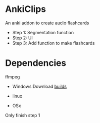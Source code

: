 # AnkiClips
An anki addon to create audio flashcards
- Step 1: Segmentation function
- Step 2: UI
- Step 3: Add function to make flashcards

# Dependencies
ffmpeg

- Windows
Download [builds](https://ffmpeg.zeranoe.com/builds/)

- linux
- OSx

Only finish step 1
